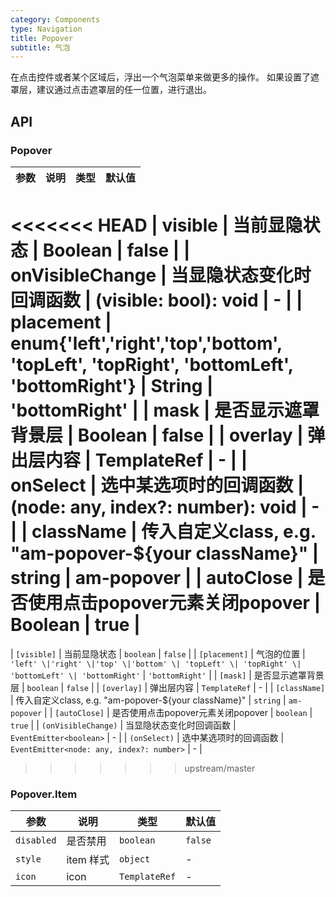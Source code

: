 ```yaml
---
category: Components
type: Navigation
title: Popover
subtitle: 气泡
---
```


在点击控件或者某个区域后，浮出一个气泡菜单来做更多的操作。
如果设置了遮罩层，建议通过点击遮罩层的任一位置，进行退出。


## API

### Popover

参数 | 说明 | 类型 | 默认值
----|-----|------|------
<<<<<<< HEAD
| visible    | 当前显隐状态    | Boolean |  false   |
| onVisibleChange    | 当显隐状态变化时回调函数    | (visible: bool): void |  -   |
| placement    | enum{'left','right','top','bottom', 'topLeft', 'topRight', 'bottomLeft', 'bottomRight'} | String |  'bottomRight'   |
| mask    | 是否显示遮罩背景层    | Boolean |  false  |
| overlay   | 弹出层内容    | TemplateRef |  -   |
| onSelect   | 选中某选项时的回调函数    | (node: any, index?: number): void |  -   |
| className | 传入自定义class, e.g. "am-popover-${your className}"  | string | am-popover | 
| autoClose | 是否使用点击popover元素关闭popover | Boolean | true |
=======
| `[visible]` | 当前显隐状态 | `boolean` | `false` |
| `[placement]` | 气泡的位置 | `'left' \|'right' \|'top' \|'bottom' \| 'topLeft' \| 'topRight' \| 'bottomLeft' \| 'bottomRight'` \| `'bottomRight'` |
| `[mask]` | 是否显示遮罩背景层 | `boolean` | `false` |
| `[overlay]` | 弹出层内容 | `TemplateRef` | - |
| `[className]` | 传入自定义class, e.g. "am-popover-${your className}" | `string` | `am-popover` | 
| `[autoClose]` | 是否使用点击popover元素关闭popover | `boolean` | `true` |
| `(onVisibleChange)` | 当显隐状态变化时回调函数 | `EventEmitter<boolean>` | - |
| `(onSelect)` | 选中某选项时的回调函数 | `EventEmitter<node: any, index?: number>` | - |
>>>>>>> upstream/master

### Popover.Item

参数 | 说明 | 类型 | 默认值
----|-----|------|------
| `disabled` | 是否禁用 | `boolean` | `false` |
| `style` | item 样式 | `object` | - |
| `icon` | icon | `TemplateRef` | - |
